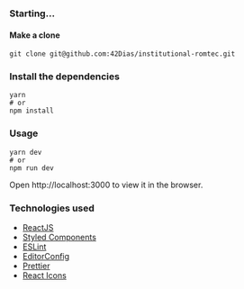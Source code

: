 ### Starting...
#### Make a clone
```
git clone git@github.com:42Dias/institutional-romtec.git
```
### Install the dependencies
```
yarn
# or
npm install
```
### Usage
```
yarn dev
# or
npm run dev
```
Open http://localhost:3000 to view it in the browser.

### Technologies used
* [ReactJS](https://reactjs.org)
* [Styled Components](https://styled-components.com)
* [ESLint](https://eslint.org)
* [EditorConfig](https://editorconfig.org)
* [Prettier](https://prettier.io/)
* [React Icons](https://react-icons.github.io/react-icons)
